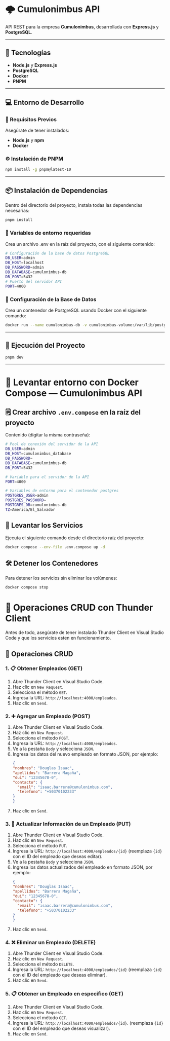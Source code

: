 # 🌩️ Cumulonimbus API

API REST para la empresa **Cumulonimbus**, desarrollada con **Express.js** y **PostgreSQL**.

---

## 🔨 Tecnologías

- **Node.js** y **Express.js**
- **PostgreSQL** 
- **Docker**
- **PNPM** 

---

## 💻 Entorno de Desarrollo

### 🧩 Requisitos Previos

Asegúrate de tener instalados:

- **Node.js** y **npm**  
- **Docker**


### ⚙️ Instalación de PNPM

```bash
npm install -g pnpm@latest-10
```

---

## 📦 Instalación de Dependencias

Dentro del directorio del proyecto, instala todas las dependencias necesarias:

```bash
pnpm install
```

### 🐘 Variables de entorno requeridas

Crea un archivo .env en la raíz del proyecto, con el siguiente contenido:

```bash
# Configuración de la base de datos PostgreSQL
DB_USER=admin
DB_HOST=localhost
DB_PASSWORD=admin
DB_DATABASE=cumulonimbus-db
DB_PORT=5432
# Puerto del servidor API
PORT=4000
```

### 🐘 Configuración de la Base de Datos

Crea un contenedor de PostgreSQL usando Docker con el siguiente comando:

```bash
docker run --name cumulonimbus-db -v cumulonimbus-volume:/var/lib/postgresql/data -p 5432:5432 -e POSTGRES_USER=admin -e POSTGRES_PASSWORD=admin -e POSTGRES_DB=cumulonimbus-db -e TZ=America/El_Salvador -d postgres
```

---

## 🚀 Ejecución del Proyecto

```bash
pnpm dev
```

---

# 🐳 Levantar entorno con Docker Compose — Cumulonimbus API

## 🗒️ Crear archivo `.env.compose` en la raíz del proyecto

Contenido (digitar la misma contraseña):

```bash
# Pool de conexión del servidor de la API
DB_USER=admin
DB_HOST=cumulonimbus_database
DB_PASSWORD=
DB_DATABASE=cumulonimbus-db
DB_PORT=5432

# Variable para el servidor de la API
PORT=4000

# Variables de entorno para el contenedor postgres
POSTGRES_USER=admin 
POSTGRES_PASSWORD=
POSTGRES_DB=cumulonimbus-db 
TZ=America/El_Salvador 
```

## 🚀 Levantar los Servicios

Ejecuta el siguiente comando desde el directorio raíz del proyecto:

```bash
docker compose --env-file .env.compose up -d
```

## 🛠️ Detener los Contenedores

Para detener los servicios sin eliminar los volúmenes:

```bash
docker compose stop

```
# 📘 Operaciones CRUD con Thunder Client

Antes de todo, asegúrate de tener instalado Thunder Client en Visual Studio Code y que los servicios esten en funcionamiento.

## 📝 Operaciones CRUD

### 1. 📋 Obtener Empleados (GET)
1. Abre Thunder Client en Visual Studio Code.
2. Haz clic en `New Request`.
3. Selecciona el método `GET`.
4. Ingresa la URL: `http://localhost:4000/empleados`.
5. Haz clic en `Send`.

### 2. ➕ Agregar un Empleado (POST)
1. Abre Thunder Client en Visual Studio Code.
2. Haz clic en `New Request`.
3. Selecciona el método `POST`.
4. Ingresa la URL: `http://localhost:4000/empleados`.
5. Ve a la pestaña `Body` y selecciona `JSON`.
6. Ingresa los datos del nuevo empleado en formato JSON, por ejemplo:
    ```json
    {
    "nombres": "Douglas Isaac",
    "apellidos": "Barrera Magaña",
    "dui": "12345678-0",
    "contacto": {
      "email": "isaac.barrera@cumulonimbus.com",
      "telefono": "+50370102233"
    }
    }
    ```
7. Haz clic en `Send`.

### 3. 📝 Actualizar Información de un Empleado (PUT)
1. Abre Thunder Client en Visual Studio Code.
2. Haz clic en `New Request`.
3. Selecciona el método `PUT`.
4. Ingresa la URL: `http://localhost:4000/empleados/{id}` (reemplaza `{id}` con el ID del empleado que deseas editar).
5. Ve a la pestaña `Body` y selecciona `JSON`.
6. Ingresa los datos actualizados del empleado en formato JSON, por ejemplo:
    ```json
    {
    "nombres": "Douglas Isaac",
    "apellidos": "Barrera Magaña",
    "dui": "12345678-0",
    "contacto": {
      "email": "isaac.barrera@cumulonimbus.com",
      "telefono": "+50370102233"
    }
    }
    ```
7. Haz clic en `Send`.

### 4. ❌ Eliminar un Empleado (DELETE)
1. Abre Thunder Client en Visual Studio Code.
2. Haz clic en `New Request`.
3. Selecciona el método `DELETE`.
4. Ingresa la URL: `http://localhost:4000/empleados/{id}` (reemplaza `{id}` con el ID del empleado que deseas eliminar).
5. Haz clic en `Send`.

### 5. 📋 Obtener un Empleado en especifico (GET)
1. Abre Thunder Client en Visual Studio Code.
2. Haz clic en `New Request`.
3. Selecciona el método `GET`.
4. Ingresa la URL: `http://localhost:4000/empleados/{id}`. (reemplaza `{id}` con el ID del empleado que deseas visualizar).
5. Haz clic en `Send`.
